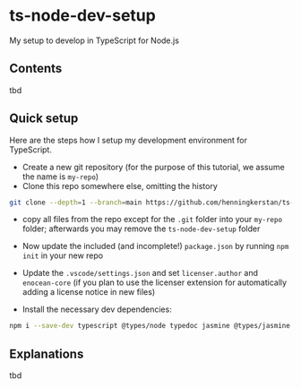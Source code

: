 # ts-node-dev-setup
My setup to develop in TypeScript for Node.js


## Contents
tbd

## Quick setup
Here are the steps how I setup my development environment for TypeScript.
- Create a new git repository (for the purpose of this tutorial, we assume the name is `my-repo`)
- Clone this repo somewhere else, omitting the history

```bash
git clone --depth=1 --branch=main https://github.com/henningkerstan/ts-node-dev-setup
```

- copy all files from the repo except for the `.git` folder into your `my-repo` folder; afterwards you may remove the `ts-node-dev-setup` folder 

- Now update the included (and incomplete!) `package.json` by running `npm init` in your new repo

- Update the `.vscode/settings.json` and set `licenser.author` and `enocean-core` (if you plan to use the licenser extension for automatically adding a license notice in new files)

- Install the necessary dev dependencies:
```bash
npm i --save-dev typescript @types/node typedoc jasmine @types/jasmine jasmine-ts jasmine-spec-reporter license-checker np husky prettier ts-node eslint eslint-config-prettier eslint-config-standard eslint-plugin-import eslint-plugin-prettier eslint-plugin-promise @typescript-eslint/eslint-plugin @typescript-eslint/parser
```


## Explanations
tbd